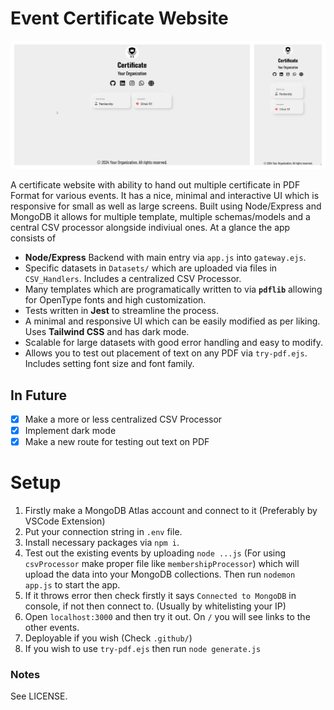 # Event Certificate Website

![Main](./public/1727322512391.png "Main")

A certificate website with ability to hand out multiple certificate in PDF Format for various events. It has a nice, minimal and interactive UI which is responsive for small as well as large screens. Built using Node/Express and MongoDB it allows for multiple template, multiple schemas/models and a central CSV processor alongside indiviual ones. At a glance the app consists of

- **Node/Express** Backend with main entry via `app.js` into `gateway.ejs`.
- Specific datasets in `Datasets/` which are uploaded via files in `CSV_Handlers`. Includes a centralized CSV Processor.
- Many templates which are programatically written to via **`pdflib`** allowing for OpenType fonts and high customization.
- Tests written in **Jest** to streamline the process.
- A minimal and responsive UI which can be easily modified as per liking. Uses **Tailwind CSS** and has dark mode.
- Scalable for large datasets with good error handling and easy to modify.
- Allows you to test out placement of text on any PDF via `try-pdf.ejs`. Includes setting font size and font family.

## In Future

- [X] Make a more or less centralized CSV Processor
- [X] Implement dark mode
- [X] Make a new route for testing out text on PDF

# Setup

1. Firstly make a MongoDB Atlas account and connect to it (Preferably by VSCode Extension)
2. Put your connection string in `.env` file.
3. Install necessary packages via `npm i`.
4. Test out the existing events by uploading `node ...js` (For using `csvProcessor` make proper file like `membershipProcessor`) which will upload the data into your MongoDB collections. Then run `nodemon app.js` to start the app.
5. If it throws error then check firstly it says `Connected to MongoDB` in console, if not then connect to. (Usually by whitelisting your IP)
6. Open `localhost:3000` and then try it out. On `/` you will see links to the other events.
7. Deployable if you wish (Check `.github/`)
8. If you wish to use `try-pdf.ejs` then run `node generate.js`

### Notes

See LICENSE.